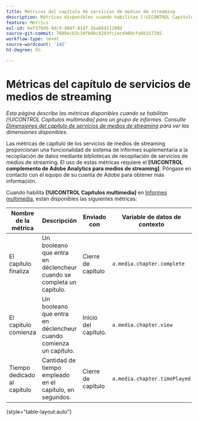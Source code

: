 ```yaml
---
title: Métricas del capítulo de servicios de medios de streaming
description: Métricas disponibles cuando habilitas [!UICONTROL Capítulos multimedia] para un grupo de informes.
feature: Metrics
exl-id: bef379d5-9dc9-404f-8197-1ba66d11299d
source-git-commit: 7609ecb3c34fb0bc8293fc1ecd409cfabb327295
workflow-type: tm+mt
source-wordcount: '142'
ht-degree: 5%

---
```


# Métricas del capítulo de servicios de medios de streaming

*Esta página describe las métricas disponibles cuando se habilitan [!UICONTROL Capítulos multimedia] para un grupo de informes. Consulte [Dimensiones del capítulo de servicios de medios de streaming](../dimensions/sm-chapters.md) para ver las dimensiones disponibles.*

Las métricas de capítulo de los servicios de medios de streaming proporcionan una funcionalidad de sistema de informes suplementaria a la recopilación de datos mediante bibliotecas de recopilación de servicios de medios de streaming. El uso de estas métricas requiere el **[!UICONTROL complemento de Adobe Analytics para medios de streaming]**. Póngase en contacto con el equipo de su cuenta de Adobe para obtener más información.

Cuando habilita **[!UICONTROL Capítulos multimedia]** en [Informes multimedia](/help/admin/admin/c-manage-report-suites/c-edit-report-suites/media-management.md), están disponibles las siguientes métricas:

| Nombre de la métrica | Descripción | Enviado con | Variable de datos de contexto |
| --- | --- | --- | --- |
| El capítulo finaliza | Un booleano que entra en déclencheur cuando se completa un capítulo. | Cierre de capítulo | `a.media.chapter.complete` |
| El capítulo comienza | Un booleano que entra en déclencheur cuando comienza un capítulo. | Inicio del capítulo. | `a.media.chapter.view` |
| Tiempo dedicado al capítulo | Cantidad de tiempo empleado en el capítulo, en segundos. | Cierre de capítulo | `a.media.chapter.timePlayed` |

{style="table-layout:auto"}
